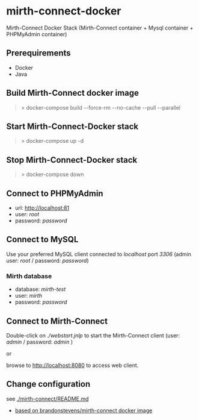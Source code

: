# mirth-connect-docker

Mirth-Connect Docker Stack (Mirth-Connect container + Mysql container + PHPMyAdmin container)

## Prerequirements

- Docker
- Java

## Build Mirth-Connect docker image

  > \> docker-compose build --force-rm --no-cache --pull --parallel

## Start Mirth-Connect-Docker stack

  > \> docker-compose up -d

## Stop Mirth-Connect-Docker stack

  > \> docker-compose down

## Connect to PHPMyAdmin

- url: [http://localhost:81]()
- user: *root*
- password: *password*

## Connect to MySQL

Use your preferred MySQL client connected to *localhost* port *3306*
(admin user: *root* / password: *password*)

### Mirth database

- database: *mirth-test*
- user: *mirth*
- password: *password*

## Connect to Mirth-Connect

Double-click on *./webstart.jnlp* to start the Mirth-Connect client
(user: *admin* / password: *admin* )

or

browse to [http://localhost:8080]() to access web client.

## Change configuration

see [./mirth-connect/README.md](./mirth-connect/README.md)

- [based on brandonstevens/mirth-connect docker image](https://hub.docker.com/r/brandonstevens/mirth-connect/)

